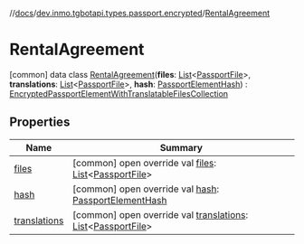 //[docs](../../../index.md)/[dev.inmo.tgbotapi.types.passport.encrypted](../index.md)/[RentalAgreement](index.md)



# RentalAgreement  
 [common] data class [RentalAgreement](index.md)(**files**: [List](https://kotlinlang.org/api/latest/jvm/stdlib/kotlin.collections/-list/index.html)<[PassportFile](../-passport-file/index.md)>, **translations**: [List](https://kotlinlang.org/api/latest/jvm/stdlib/kotlin.collections/-list/index.html)<[PassportFile](../-passport-file/index.md)>, **hash**: [PassportElementHash](../../dev.inmo.tgbotapi.types.passport.encrypted.abstracts/index.md#%5Bdev.inmo.tgbotapi.types.passport.encrypted.abstracts%2FPassportElementHash%2F%2F%2FPointingToDeclaration%2F%5D%2FClasslikes%2F625018081)) : [EncryptedPassportElementWithTranslatableFilesCollection](../-encrypted-passport-element-with-translatable-files-collection/index.md)   


## Properties  
  
|  Name |  Summary | 
|---|---|
| <a name="dev.inmo.tgbotapi.types.passport.encrypted/RentalAgreement/files/#/PointingToDeclaration/"></a>[files](files.md)| <a name="dev.inmo.tgbotapi.types.passport.encrypted/RentalAgreement/files/#/PointingToDeclaration/"></a> [common] open override val [files](files.md): [List](https://kotlinlang.org/api/latest/jvm/stdlib/kotlin.collections/-list/index.html)<[PassportFile](../-passport-file/index.md)>   <br>|
| <a name="dev.inmo.tgbotapi.types.passport.encrypted/RentalAgreement/hash/#/PointingToDeclaration/"></a>[hash](hash.md)| <a name="dev.inmo.tgbotapi.types.passport.encrypted/RentalAgreement/hash/#/PointingToDeclaration/"></a> [common] open override val [hash](hash.md): [PassportElementHash](../../dev.inmo.tgbotapi.types.passport.encrypted.abstracts/index.md#%5Bdev.inmo.tgbotapi.types.passport.encrypted.abstracts%2FPassportElementHash%2F%2F%2FPointingToDeclaration%2F%5D%2FClasslikes%2F625018081)   <br>|
| <a name="dev.inmo.tgbotapi.types.passport.encrypted/RentalAgreement/translations/#/PointingToDeclaration/"></a>[translations](translations.md)| <a name="dev.inmo.tgbotapi.types.passport.encrypted/RentalAgreement/translations/#/PointingToDeclaration/"></a> [common] open override val [translations](translations.md): [List](https://kotlinlang.org/api/latest/jvm/stdlib/kotlin.collections/-list/index.html)<[PassportFile](../-passport-file/index.md)>   <br>|

